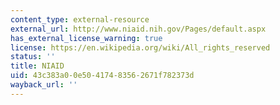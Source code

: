 ```yaml
---
content_type: external-resource
external_url: http://www.niaid.nih.gov/Pages/default.aspx
has_external_license_warning: true
license: https://en.wikipedia.org/wiki/All_rights_reserved
status: ''
title: NIAID
uid: 43c383a0-0e50-4174-8356-2671f782373d
wayback_url: ''
---
```

